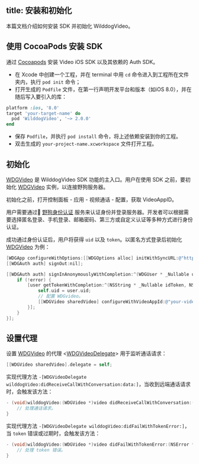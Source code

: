 title: 安装和初始化
---

本篇文档介绍如何安装 SDK 并初始化 WilddogVideo。


## 使用 CocoaPods 安装 SDK

通过 [Cocoapods](https://cocoapods.org/) 安装 Video iOS SDK 以及其依赖的 Auth SDK。

* 在 Xcode 中创建一个工程，并在 terminal 中用 `cd` 命令进入到工程所在文件夹内，执行 `pod init` 命令；
* 打开生成的 `Podfile` 文件，在第一行声明开发平台和版本（如iOS 8.0），并在随后写入要引入的库：

```ruby
platform :ios, '8.0'
target 'your-target-name' do
  pod 'WilddogVideo', '~> 2.0.0'
end
```
* 保存 `Podfile`，并执行 `pod install` 命令，将上述依赖安装到你的工程。
* 双击生成的 `your-project-name.xcworkspace` 文件打开工程。


## 初始化

[WDGVideo](/conversation/iOS/api/WDGVideo.html) 是 WilddogVideo SDK 功能的主入口。用户在使用 SDK 之前，要初始化 [WDGVideo](/conversation/iOS/api/WDGVideo.html) 实例，以连接野狗服务器。

初始化之前，打开控制面板 - 应用 - 视频通话 - 配置，获取 VideoAppID。

用户需要通过 [野狗身份认证](/auth/iOS/index.html) 服务来认证身份并登录服务器。开发者可以根据需要选择匿名登录、手机登录、邮箱密码、第三方或自定义认证等多种方式进行身份认证。

成功通过身份认证后，用户将获得 `uid` 以及 `token`。以匿名方式登录后初始化 [WDGVideo](/conversation/iOS/api/WDGVideo.html) 为例：

```objectivec
[WDGApp configureWithOptions:[[WDGOptions alloc] initWithSyncURL:@"https://<#VideoAppID#>.wilddogio.com"]];
[[WDGAuth auth] signOut:nil];

[[WDGAuth auth] signInAnonymouslyWithCompletion:^(WDGUser * _Nullable user, NSError * _Nullable error) {
    if (!error) {
        [user getTokenWithCompletion:^(NSString * _Nullable idToken, NSError * _Nullable error) {
            self.uid = user.uid;
            // 配置 WDGvideo。
            [[WDGVideo sharedVideo] configureWithVideoAppId:@"your-video-appid" token:idToken];
        }];
    }
}];
```

## 设置代理

设置 [WDGVideo](/conversation/iOS/api/WDGVideo.html) 的代理 <[WDGVideoDelegate](/conversation/iOS/api/WDGVideoDelegate.html)> 用于监听通话请求：

```objectivec
[[WDGVideo sharedVideo].delegate = self;
```

实现代理方法 `-[WDGVideoDelegate wilddogVideo:didReceiveCallWithConversation:data:]`，当收到远端通话请求时，会触发该方法：

```objectivec
- (void)wilddogVideo:(WDGVideo *)video didReceiveCallWithConversation:(WDGConversation *)conversation data:(NSString *)data {
    // 处理通话请求。
}
```

实现代理方法 `-[WDGVideoDelegate wilddogVideo:didFailWithTokenError:]`，当 `token` 错误或过期时，会触发该方法：

```objectivec
- (void)wilddogVideo:(WDGVideo *)video didFailWithTokenError:(NSError *)error {
    // 处理 token 错误。
}
```